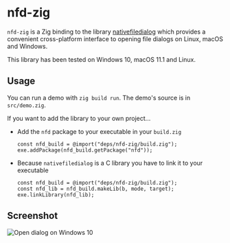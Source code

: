 # nfd-zig

`nfd-zig` is a Zig binding to the library [nativefiledialog](https://github.com/mlabbe/nativefiledialog) which provides a convenient cross-platform interface to opening file dialogs on Linux, macOS and Windows.

This library has been tested on Windows 10, macOS 11.1 and Linux.

## Usage

You can run a demo with `zig build run`. The demo's source is in `src/demo.zig`.

If you want to add the library to your own project...

- Add the `nfd` package to your executable in your `build.zig`
  ```zig
  const nfd_build = @import("deps/nfd-zig/build.zig");
  exe.addPackage(nfd_build.getPackage("nfd"));
  ```
- Because `nativefiledialog` is a C library you have to link it to your executable
  ```zig
  const nfd_build = @import("deps/nfd-zig/build.zig");
  const nfd_lib = nfd_build.makeLib(b, mode, target);
  exe.linkLibrary(nfd_lib);
  ```

## Screenshot

![Open dialog on Windows 10](https://raw.githubusercontent.com/mlabbe/nativefiledialog/67345b80ebb429ecc2aeda94c478b3bcc5f7888e/screens/open_win.png)
